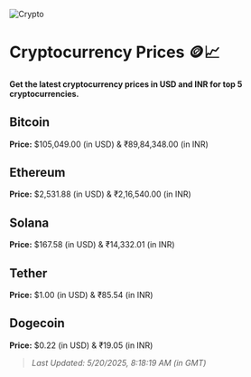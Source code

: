 
![Crypto](https://www.techguide.com.au/wp-content/uploads/2020/11/crypto3.jpeg)

# Cryptocurrency Prices 🪙📈

#### Get the latest cryptocurrency prices in USD and INR for top 5 cryptocurrencies.

## Bitcoin

**Price:** $105,049.00 (in USD) & ₹89,84,348.00 (in INR)

## Ethereum

**Price:** $2,531.88 (in USD) & ₹2,16,540.00 (in INR)

## Solana

**Price:** $167.58 (in USD) & ₹14,332.01 (in INR)

## Tether

**Price:** $1.00 (in USD) & ₹85.54 (in INR)

## Dogecoin

**Price:** $0.22 (in USD) & ₹19.05 (in INR)

> _Last Updated: 5/20/2025, 8:18:19 AM (in GMT)_
